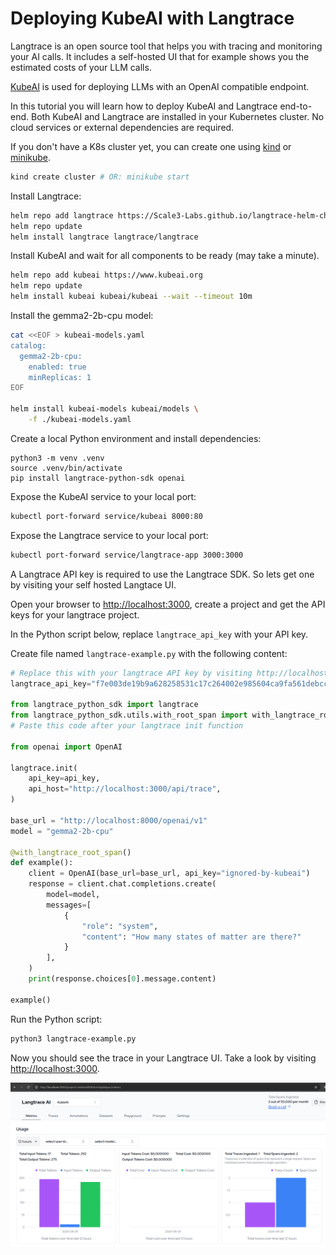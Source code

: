 # Deploying KubeAI with Langtrace

Langtrace is an open source tool that helps you with tracing and monitoring
your AI calls. It includes a self-hosted UI that for example shows you the
estimated costs of your LLM calls.

[KubeAI](https://github.com/kubeai-project/kubeai) is used for deploying LLMs with an OpenAI compatible endpoint.

In this tutorial you will learn how to deploy KubeAI and Langtrace end-to-end.
Both KubeAI and Langtrace are installed in your Kubernetes cluster.
No cloud services or external dependencies are required.

If you don't have a K8s cluster yet, you can create one using [kind](https://kind.sigs.k8s.io/) or [minikube](https://minikube.sigs.k8s.io/docs/).
```bash
kind create cluster # OR: minikube start
```

Install Langtrace:
```bash
helm repo add langtrace https://Scale3-Labs.github.io/langtrace-helm-chart
helm repo update
helm install langtrace langtrace/langtrace
```

Install KubeAI and wait for all components to be ready (may take a minute).
```bash
helm repo add kubeai https://www.kubeai.org
helm repo update
helm install kubeai kubeai/kubeai --wait --timeout 10m
```

Install the gemma2-2b-cpu model:

```bash
cat <<EOF > kubeai-models.yaml
catalog:
  gemma2-2b-cpu:
    enabled: true
    minReplicas: 1
EOF

helm install kubeai-models kubeai/models \
    -f ./kubeai-models.yaml
```


Create a local Python environment and install dependencies:
```
python3 -m venv .venv
source .venv/bin/activate
pip install langtrace-python-sdk openai
```

Expose the KubeAI service to your local port:
```bash
kubectl port-forward service/kubeai 8000:80
```

Expose the Langtrace service to your local port:
```bash
kubectl port-forward service/langtrace-app 3000:3000
```

A Langtrace API key is required to use the Langtrace SDK. So lets get one
by visiting your self hosted Langtace UI.

Open your browser to [http://localhost:3000](http://localhost:3000), create
a project and get the API keys for your langtrace project.

In the Python script below, replace `langtrace_api_key` with your API key.

Create file named `langtrace-example.py` with the following content:
```python
# Replace this with your langtrace API key by visiting http://localhost:3000
langtrace_api_key="f7e003de19b9a628258531c17c264002e985604ca9fa561debcc85c41f357b09"

from langtrace_python_sdk import langtrace
from langtrace_python_sdk.utils.with_root_span import with_langtrace_root_span
# Paste this code after your langtrace init function

from openai import OpenAI

langtrace.init(
    api_key=api_key,
    api_host="http://localhost:3000/api/trace",
)

base_url = "http://localhost:8000/openai/v1"
model = "gemma2-2b-cpu"

@with_langtrace_root_span()
def example():
    client = OpenAI(base_url=base_url, api_key="ignored-by-kubeai")
    response = client.chat.completions.create(
        model=model,
        messages=[
            {
                "role": "system",
                "content": "How many states of matter are there?"
            }
        ],
    )
    print(response.choices[0].message.content)

example()
```

Run the Python script:
```bash
python3 langtrace-example.py
```

Now you should see the trace in your Langtrace UI. Take a look by visiting
[http://localhost:3000](http://localhost:3000).

![Langtrace UI](../screenshots/langtrace.png)
